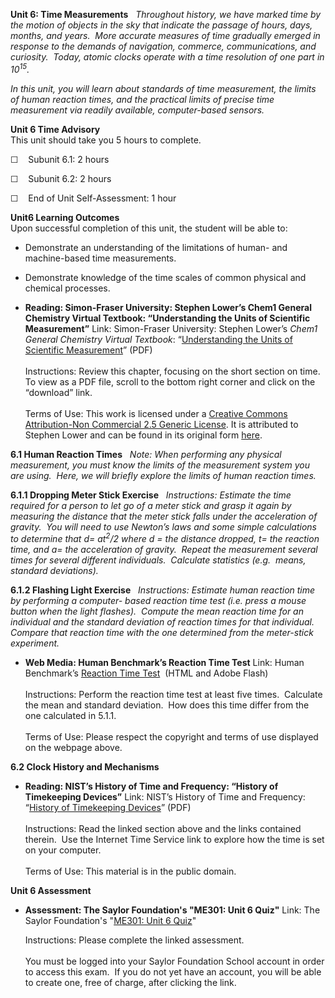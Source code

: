 **Unit 6: Time Measurements** <span id="6"></span> 
*Throughout history, we have marked time by the motion of objects in the
sky that indicate the passage of hours, days, months, and years.  More
accurate measures of time gradually emerged in response to the demands
of navigation, commerce, communications, and curiosity.  Today, atomic
clocks operate with a time resolution of one part in 10<sup>15</sup>.*  
  
 *In this unit, you will learn about standards of time measurement, the
limits of human reaction times, and the practical limits of precise time
measurement via readily available, computer-based sensors.*

**Unit 6 Time Advisory**  
This unit should take you 5 hours to complete.

☐    Subunit 6.1: 2 hours

☐    Subunit 6.2: 2 hours

☐    End of Unit Self-Assessment: 1 hour

**Unit6 Learning Outcomes**  
Upon successful completion of this unit, the student will be able to:

-   Demonstrate an understanding of the limitations of human- and
    machine-based time measurements.
-   Demonstrate knowledge of the time scales of common physical and
    chemical processes.

-   **Reading: Simon-Fraser University: Stephen Lower’s Chem1 General
    Chemistry Virtual Textbook: “Understanding the Units of Scientific
    Measurement”**
    Link: Simon-Fraser University: Stephen Lower’s *Chem1 General
    Chemistry Virtual Textbook*: “[Understanding the Units of Scientific
    Measurement](https://resources.saylor.org/archived/wp-content/uploads/2011/07/ME301-1.4.pdf)”
    (PDF)  
        
     Instructions: Review this chapter, focusing on the short section on
    time.  To view as a PDF file, scroll to the bottom right corner and
    click on the “download” link.  
        
     Terms of Use: This work is licensed under a [Creative Commons
    Attribution-Non Commercial 2.5 Generic
    License](http://creativecommons.org/licenses/by-nc/2.5/). It is
    attributed to Stephen Lower and can be found in its original form
    [here](http://www.chem1.com/acad/webtext/pre/mm1.html).

**6.1 Human Reaction Times** <span id="6.1"></span> 
*Note: When performing any physical measurement, you must know the
limits of the measurement system you are using.  Here, we will briefly
explore the limits of human reaction times.*

**6.1.1 Dropping Meter Stick Exercise** <span id="6.1.1"></span> 
*Instructions: Estimate the time required for a person to let go of a
meter stick and grasp it again by measuring the distance that the meter
stick falls under the acceleration of gravity.  You will need to use
Newton’s laws and some simple calculations to determine that d=
at<sup>2</sup>/2 where d = the distance dropped, t= the reaction time,
and a= the acceleration of gravity.  Repeat the measurement several
times for several different individuals.  Calculate statistics (e.g. 
means, standard deviations).*

**6.1.2 Flashing Light Exercise** <span id="6.1.2"></span> 
*Instructions: Estimate human reaction time by performing a computer-
based reaction time test (i.e. press a mouse button when the light
flashes).  Compute the mean reaction time for an individual and the
standard deviation of reaction times for that individual.  Compare that
reaction time with the one determined from the meter-stick experiment.*

-   **Web Media: Human Benchmark’s Reaction Time Test**
    Link: Human Benchmark’s [Reaction Time
    Test](http://www.humanbenchmark.com/tests/reactiontime/)  (HTML and
    Adobe Flash)  
        
     Instructions: Perform the reaction time test at least five times. 
    Calculate the mean and standard deviation.  How does this time
    differ from the one calculated in 5.1.1.  
        
     Terms of Use: Please respect the copyright and terms of use
    displayed on the webpage above.

**6.2 Clock History and Mechanisms** <span id="6.2"></span> 
-   **Reading: NIST’s History of Time and Frequency: “History of
    Timekeeping Devices”**
    Link: NIST’s History of Time and Frequency: “[History of Timekeeping
    Devices](https://resources.saylor.org/archived/wp-content/uploads/2011/07/ME301-6.2.pdf)”
    (PDF)  
        
     Instructions: Read the linked section above and the links contained
    therein.  Use the Internet Time Service link to explore how the time
    is set on your computer.  
        
     Terms of Use: This material is in the public domain. 

**Unit 6 Assessment** <span id="6.3"></span> 
-   **Assessment: The Saylor Foundation's "ME301: Unit 6 Quiz"**
    Link: The Saylor Foundation's "[ME301: Unit 6
    Quiz](http://school.saylor.org/mod/quiz/view.php?id=920)"  
      
     Instructions: Please complete the linked assessment.  
        
     You must be logged into your Saylor Foundation School account in
    order to access this exam.  If you do not yet have an account, you
    will be able to create one, free of charge, after clicking the
    link. 


